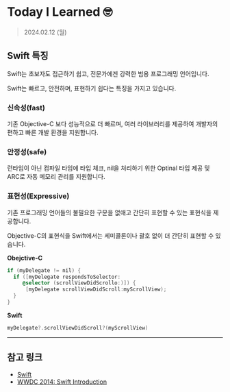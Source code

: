 # Today I Learned 🤓

> 2024.02.12 (월)

## Swift 특징

Swift는 초보자도 접근하기 쉽고, 전문가에겐 강력한 범용 프로그래밍 언어입니다.

Swift는 빠르고, 안전하며, 표현하기 쉽다는 특징을 가지고 있습니다.

### 신속성(fast)

기존 Objective-C 보다 성능적으로 더 빠르며, 여러 라이브러리를 제공하여 개발자의 편하고 빠른 개발 환경을 지원합니다.

### 안정성(safe)

런타임이 아닌 컴파일 타임에 타입 체크, nil을 처리하기 위한 Optinal 타입
제공 및 ARC로 자동 메모리 관리를 지원합니다.

### 표현성(Expressive)

기존 프로그래밍 언어들의 불필요한 구문을 없애고 간단히 표현할 수 있는 표현식을 제공합니다.

Objective-C의 표현식을 Swift에서는 세미콜론이나 괄호 없이 더 간단히 표현할 수 있습니다.

**Obejctive-C**

```objectivec
if (myDelegate != nil) {
  if ([myDelegate respondsToSelector:
     @selector (scrollViewDidScrollo:)]) {
      [myDelegate scrollViewDidScroll:myScrollView);
  }
}
```

**Swift**

```swift
myDelegate?.scrollViewDidScroll?(myScrollView)
```

---
## 참고 링크
- [Swift](https://www.swift.org)
- [WWDC 2014: Swift Introduction](https://www.youtube.com/watch?v=MO7Ta0DvEWA)
